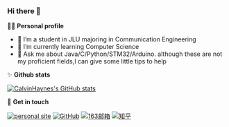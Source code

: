 ### Hi there 👋


👨‍🎓 **Personal profile**
- 🔭 I’m a student in JLU majoring in Communication Engineering
- 🌱 I’m currently learning Computer Science
- 💬 Ask me about Java/C/Python/STM32/Arduino. although these are not my proficient fields,I can give some little tips to help 

✨ **Github stats**  

[![CalvinHaynes's GitHub stats](https://github-readme-stats.vercel.app/api?username=calvinhaynes&hide=prs,contribs&show_icons=true&theme=nord)](https://github.com/dmaner/github-readme-stats)

:hankey: **Get in touch**

[![personal site](https://img.shields.io/badge/个人网站-pink)](https://blog.calvinhaynes.top/)
[![GitHub](https://img.shields.io/badge/GitHub-grey?logo=github)](https://github.com/CalvinHaynes)
[![163邮箱](https://img.shields.io/badge/网易163-blue?logo=Minutemailer)](https://mail.163.com/)
[![知乎](https://img.shields.io/badge/知乎-white?logo=zhihu)](https://www.zhihu.com/people/calvinhaynes)


